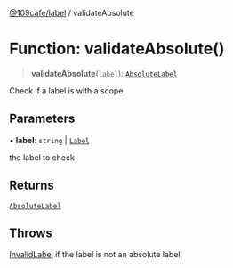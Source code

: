 [@109cafe/label](index.md) / validateAbsolute

# Function: validateAbsolute()

> **validateAbsolute**(`label`): [`AbsoluteLabel`](Interface.AbsoluteLabel.md)

Check if a label is with a scope

## Parameters

• **label**: `string` \| [`Label`](Interface.Label.md)

the label to check

## Returns

[`AbsoluteLabel`](Interface.AbsoluteLabel.md)

## Throws

[InvalidLabel](Class.InvalidLabel.md) if the label is not an absolute label
